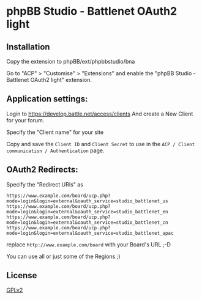 # phpBB Studio - Battlenet OAuth2 light

## Installation

Copy the extension to phpBB/ext/phpbbstudio/bna

Go to "ACP" > "Customise" > "Extensions" and enable the "phpBB Studio - Battlenet OAuth2 light" extension.

## Application settings:

Login to https://develop.battle.net/access/clients
And create a New Client for your forum.

Specify the "Client name" for your site

Copy and save the `Client ID` and `Client Secret` to use in the `ACP / Client communication / Authentication` page.

## OAuth2 Redirects:

Specify the "Redirect URIs" as

`https://www.example.com/board/ucp.php?mode=login&login=external&oauth_service=studio_battlenet_us`
`https://www.example.com/board/ucp.php?mode=login&login=external&oauth_service=studio_battlenet_en`
`https://www.example.com/board/ucp.php?mode=login&login=external&oauth_service=studio_battlenet_cn`
`https://www.example.com/board/ucp.php?mode=login&login=external&oauth_service=studio_battlenet_apac`

replace `http://www.example.com/board` with your Board's URL ;-D

You can use all or just some of the Regions ;)

## License

[GPLv2](license.txt)
